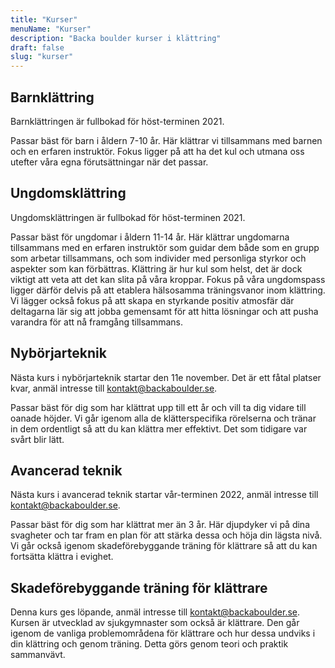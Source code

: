 ```yaml
---
title: "Kurser"
menuName: "Kurser"
description: "Backa boulder kurser i klättring"
draft: false
slug: "kurser"
---
```



## Barnklättring

Barnklättringen är fullbokad för höst-terminen 2021.

Passar bäst för barn i åldern 7-10 år. Här klättrar vi tillsammans med barnen och en erfaren instruktör. Fokus ligger på att ha det kul och utmana oss utefter våra egna förutsättningar när det passar. 

## Ungdomsklättring

Ungdomsklättringen är fullbokad för höst-terminen 2021.

Passar bäst för ungdomar i åldern 11-14 år. Här klättrar ungdomarna tillsammans med en erfaren instruktör som guidar dem både som en grupp som arbetar tillsammans, och som individer med personliga styrkor och aspekter som kan förbättras. Klättring är hur kul som helst, det är dock viktigt att veta att det kan slita på våra kroppar. Fokus på våra ungdomspass ligger därför delvis på att etablera hälsosamma träningsvanor inom klättring. Vi lägger också fokus på att skapa en styrkande positiv atmosfär där deltagarna lär sig att jobba gemensamt för att hitta lösningar och att pusha varandra för att nå framgång tillsammans.   

## Nybörjarteknik

Nästa kurs i nybörjarteknik startar den 11e november. Det är ett fåtal platser kvar, anmäl intresse till kontakt@backaboulder.se.

Passar bäst för dig som har klättrat upp till ett år och vill ta dig vidare till oanade höjder. Vi går igenom alla de klätterspecifika rörelserna och tränar in dem ordentligt så att du kan klättra mer effektivt. Det som tidigare var svårt blir lätt.  

## Avancerad teknik

Nästa kurs i avancerad teknik startar vår-terminen 2022, anmäl intresse till kontakt@backaboulder.se.

Passar bäst för dig som har klättrat mer än 3 år. Här djupdyker vi på dina svagheter och tar fram en plan för att stärka dessa och höja din lägsta nivå. Vi går också igenom skadeförebyggande träning för klättrare så att du kan fortsätta klättra i evighet.

## Skadeförebyggande träning för klättrare

Denna kurs ges löpande, anmäl intresse till kontakt@backaboulder.se. Kursen är utvecklad av sjukgymnaster som också är klättrare. Den går igenom de vanliga problemområdena för klättrare och hur dessa undviks i din klättring och genom träning. Detta görs genom teori och praktik sammanvävt.

